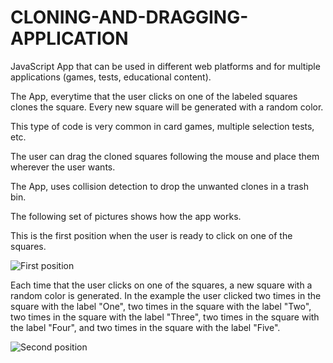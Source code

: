 # CLONING-AND-DRAGGING-APPLICATION

JavaScript App that can be used in different web platforms and for multiple applications (games, tests, educational content).

The App, everytime that the user clicks on one of the labeled squares clones the square.  Every new square will be generated with a random
color.

This type of code is very common in card games, multiple selection tests, etc.

The user can drag the cloned squares following the mouse and place them wherever the user wants.

The App, uses collision detection to drop the unwanted clones in a trash bin.

The following set of pictures shows how the app works.

This is the first position when the user is ready to click on one of the squares.

![First position](https://github.com/anferebu/CLONING-AND-DRAGGING-APPLICATION/blob/master/First%20position.jpg)

Each time that the user clicks on one of the squares, a new square with a random color is generated.  In the example the user clicked two times in the square with the label "One", two times in the square with the label "Two", two times in the square with the label "Three", two times in the square with the label "Four", and two times in the square with the label "Five".

![Second position](https://github.com/anferebu/CLONING-AND-DRAGGING-APPLICATION/blob/master/Second%20position.jpg)






